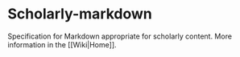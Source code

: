 Scholarly-markdown
==================

Specification for Markdown appropriate for scholarly content. More information in the [[Wiki|Home]].



